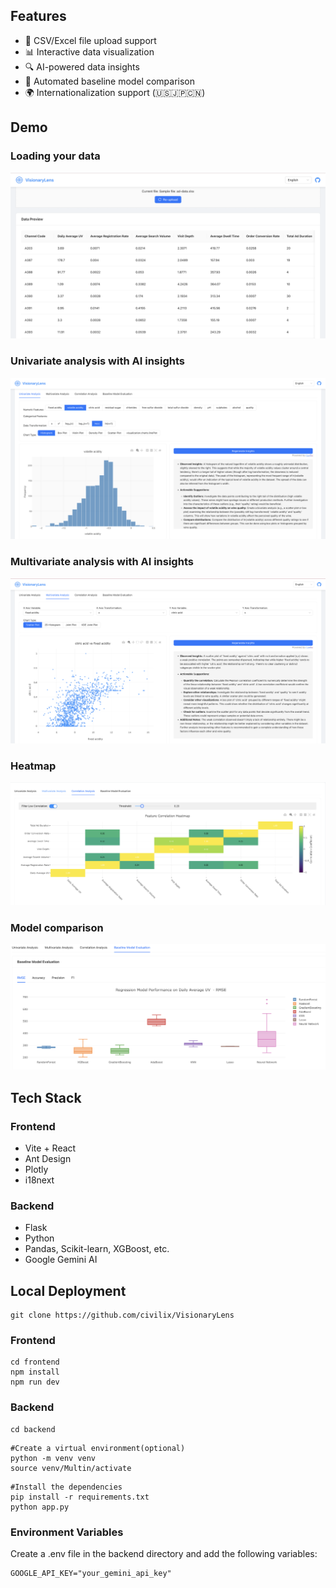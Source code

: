 ## Features
- 📁 CSV/Excel file upload support
- 📊 Interactive data visualization
- 🔍 AI-powered data insights
- 🤖 Automated baseline model comparison
- 🌍 Internationalization support (🇺🇸🇯🇵🇨🇳)
## Demo
### Loading your data
![Loading your data](demo/FileUpload.png)
### Univariate analysis with AI insights
![Univariate analysis with AI insights](demo/UnivariateAnalysis.png)
### Multivariate analysis with AI insights
![Multivariate analysis with AI insights](demo/MultivariateAnalysis.png)
### Heatmap 
![Heatmap ](demo/HeatmapVisualization.png)
### Model comparison
![Model comparison](demo/ModelAnalysis.png)
## Tech Stack

### Frontend
- Vite + React
- Ant Design
- Plotly
- i18next

### Backend
- Flask
- Python
- Pandas, Scikit-learn, XGBoost, etc.
- Google Gemini AI

## Local Deployment
```
git clone https://github.com/civilix/VisionaryLens
```
### Frontend
```
cd frontend
npm install
npm run dev
```
### Backend
```
cd backend
```
```
#Create a virtual environment(optional)
python -m venv venv
source venv/Multin/activate
```
```
#Install the dependencies
pip install -r requirements.txt
python app.py
```
### Environment Variables
Create a .env file in the backend directory and add the following variables:
```
GOOGLE_API_KEY="your_gemini_api_key"
```

